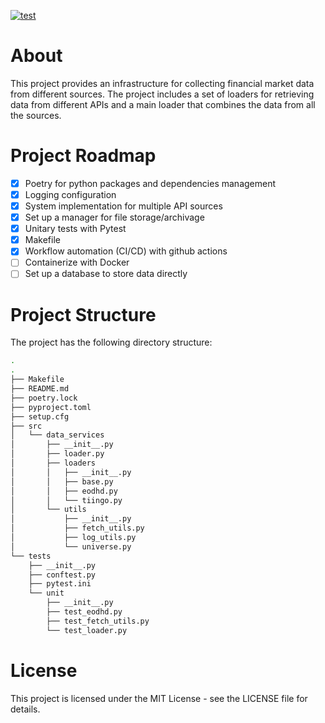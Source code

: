 [![test](https://github.com/lolay92/data-service/actions/workflows/ci.yml/badge.svg)](https://github.com/lolay92/data-service/actions/workflows/ci.yml)

# About
This project provides an infrastructure for collecting financial market data from different sources. The project includes a set of loaders for retrieving data from different APIs and a main loader that combines the data from all the sources.

# Project Roadmap
- [x] Poetry for python packages and dependencies management
- [x] Logging configuration
- [x] System implementation for multiple API sources
- [x] Set up a manager for file storage/archivage
- [x] Unitary tests with Pytest
- [x] Makefile
- [x] Workflow automation (CI/CD) with github actions
- [ ] Containerize with Docker
- [ ] Set up a database to store data directly

# Project Structure
The project has the following directory structure:
```bash
.
.
├── Makefile
├── README.md
├── poetry.lock
├── pyproject.toml
├── setup.cfg
├── src
│   └── data_services
│       ├── __init__.py
│       ├── loader.py
│       ├── loaders
│       │   ├── __init__.py
│       │   ├── base.py
│       │   ├── eodhd.py
│       │   └── tiingo.py
│       └── utils
│           ├── __init__.py
│           ├── fetch_utils.py
│           ├── log_utils.py
│           └── universe.py
└── tests
    ├── __init__.py
    ├── conftest.py
    ├── pytest.ini
    └── unit
        ├── __init__.py
        ├── test_eodhd.py
        ├── test_fetch_utils.py
        └── test_loader.py
```

<!-- # Installation procedure 
To be completed soon...

# Containerization with Docker
To be completed soon... -->

# License
This project is licensed under the MIT License - see the LICENSE file for details.
